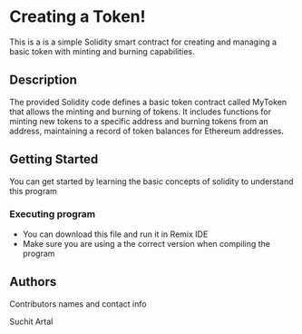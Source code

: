 # Creating a Token!

This is a is a simple Solidity smart contract for creating and managing a basic token with minting and burning capabilities.
## Description

The provided Solidity code defines a basic token contract called MyToken that allows the minting and burning of tokens. It includes functions for minting new tokens to a specific address and burning tokens from an address, maintaining a record of token balances for Ethereum addresses.
## Getting Started
You can get started by learning the basic concepts of solidity to understand this program

### Executing program

* You can download this file and run it in Remix IDE
* Make sure you are using a the correct version when compiling the program

## Authors

Contributors names and contact info

Suchit Artal
